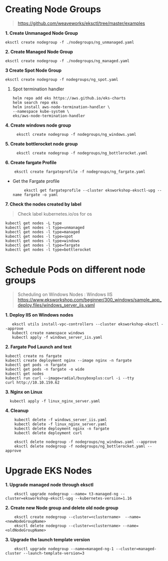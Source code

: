 # Creating Node Groups
  
> https://github.com/weaveworks/eksctl/tree/master/examples
 

**1. Create Unmanaged Node Group**

    eksctl create nodegroup -f ./nodegroups/ng_unmanaged.yaml

**2. Create Managed Node Group**
 

    eksctl create nodegroup -f ./nodegroups/ng_managed.yaml

  

**3 Create Spot Node Group**

    eksctl create nodegroup -f nodegroups/ng_spot.yaml

 1. Spot termination handler

	    helm repo add eks https://aws.github.io/eks-charts
	    helm search repo eks
	    helm install aws-node-termination-handler \
	    --namespace kube-system \
	    eks/aws-node-termination-handler

 **4. Create windows node group**

	     eksctl create nodegroup -f nodegroups/ng_windows.yaml
 **5. Create bottlerocket node group**

	     eksctl create nodegroup -f nodegroups/ng_bottlerocket.yaml

 **6. Create fargate Profile**
  
		eksctl create fargateprofile -f nodegroups/ng_fargate.yaml
 
-  Get the Fargate profile

		    eksctl get fargateprofile --cluster eksworkshop-eksctl-upg --name fargate -o yaml

**7. Check the nodes created by label**

> Check label kubernetes.io/os for os

    kubectl get nodes -L type
    kubectl get nodes -l type=unmanaged
    kubectl get nodes -l type=managed
    kubectl get nodes -l type=spot
    kubectl get nodes -l type=windows
    kubectl get nodes -l type=fargate
    kubectl get nodes -l type=bottlerocket

# Schedule Pods on different node groups

> Scheduling on Windows Nodes :  Windows IIS
> https://www.eksworkshop.com/beginner/300_windows/sample_app_deploy.files/windows_server_iis.yaml

 **1. Deploy IIS on Windows nodes**

       eksctl utils install-vpc-controllers --cluster eksworkshop-eksctl --approve
	   kubectl create namespace windows
	   kubectl apply -f windows_server_iis.yaml

**2. Fargate Pod Launch and test**

    kubectl create ns fargate
    kubectl create deployment nginx --image nginx -n fargate
    kubectl get pods -n fargate
    kubectl get pods -n fargate -o wide
    kubectl get nodes
    kubectl run curl --image=radial/busyboxplus:curl -i --tty
    curl http://10.10.159.62 

**3. Nginx on Linux**

      kubectl apply -f linux_nginx_server.yaml
      
**4. Cleanup** 

	    kubectl delete -f windows_server_iis.yaml
	    kubectl delete -f linux_nginx_server.yaml
	    kubectl delete deployment nginx -n fargate
	    kubectl delete deployment curl

		eksctl delete nodegroup -f nodegroups/ng_windows.yaml --approve
		eksctl delete nodegroup -f nodegroups/ng_bottlerocket.yaml --approve

# Upgrade EKS Nodes 

**1. Upgrade managed node through eksctl**

	    eksctl upgrade nodegroup --name= t3-managed-ng --cluster=eksworkshop-eksctl-upg --kubernetes-version=1.16
 
**2. Create new Node group and delete old node group**

	    eksctl create nodegroup --cluster=<clustername>  --name=<newNodeGroupName>
	    eksctl delete nodegroup --cluster=<clustername> --name=<oldNodeGroupName>

**3. Upgrade the launch template version**

	    eksctl upgrade nodegroup --name=managed-ng-1 --cluster=managed-cluster --launch-template-version=3

  
